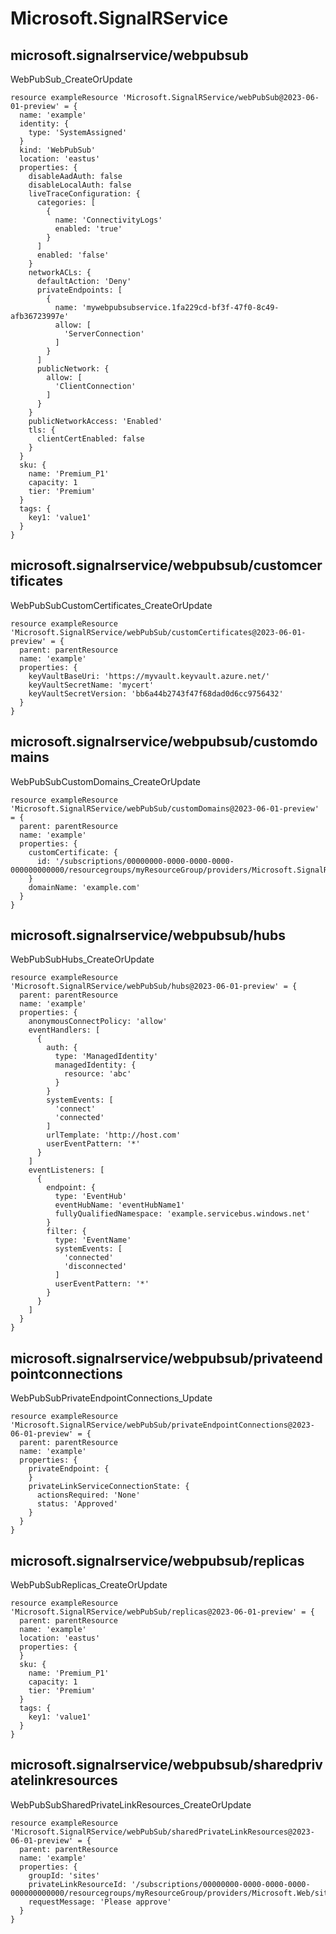 # Microsoft.SignalRService

## microsoft.signalrservice/webpubsub

WebPubSub_CreateOrUpdate
```bicep
resource exampleResource 'Microsoft.SignalRService/webPubSub@2023-06-01-preview' = {
  name: 'example'
  identity: {
    type: 'SystemAssigned'
  }
  kind: 'WebPubSub'
  location: 'eastus'
  properties: {
    disableAadAuth: false
    disableLocalAuth: false
    liveTraceConfiguration: {
      categories: [
        {
          name: 'ConnectivityLogs'
          enabled: 'true'
        }
      ]
      enabled: 'false'
    }
    networkACLs: {
      defaultAction: 'Deny'
      privateEndpoints: [
        {
          name: 'mywebpubsubservice.1fa229cd-bf3f-47f0-8c49-afb36723997e'
          allow: [
            'ServerConnection'
          ]
        }
      ]
      publicNetwork: {
        allow: [
          'ClientConnection'
        ]
      }
    }
    publicNetworkAccess: 'Enabled'
    tls: {
      clientCertEnabled: false
    }
  }
  sku: {
    name: 'Premium_P1'
    capacity: 1
    tier: 'Premium'
  }
  tags: {
    key1: 'value1'
  }
}
```

## microsoft.signalrservice/webpubsub/customcertificates

WebPubSubCustomCertificates_CreateOrUpdate
```bicep
resource exampleResource 'Microsoft.SignalRService/webPubSub/customCertificates@2023-06-01-preview' = {
  parent: parentResource 
  name: 'example'
  properties: {
    keyVaultBaseUri: 'https://myvault.keyvault.azure.net/'
    keyVaultSecretName: 'mycert'
    keyVaultSecretVersion: 'bb6a44b2743f47f68dad0d6cc9756432'
  }
}
```

## microsoft.signalrservice/webpubsub/customdomains

WebPubSubCustomDomains_CreateOrUpdate
```bicep
resource exampleResource 'Microsoft.SignalRService/webPubSub/customDomains@2023-06-01-preview' = {
  parent: parentResource 
  name: 'example'
  properties: {
    customCertificate: {
      id: '/subscriptions/00000000-0000-0000-0000-000000000000/resourcegroups/myResourceGroup/providers/Microsoft.SignalRService/WebPubSub/myWebPubSubService/customCertificates/myCert'
    }
    domainName: 'example.com'
  }
}
```

## microsoft.signalrservice/webpubsub/hubs

WebPubSubHubs_CreateOrUpdate
```bicep
resource exampleResource 'Microsoft.SignalRService/webPubSub/hubs@2023-06-01-preview' = {
  parent: parentResource 
  name: 'example'
  properties: {
    anonymousConnectPolicy: 'allow'
    eventHandlers: [
      {
        auth: {
          type: 'ManagedIdentity'
          managedIdentity: {
            resource: 'abc'
          }
        }
        systemEvents: [
          'connect'
          'connected'
        ]
        urlTemplate: 'http://host.com'
        userEventPattern: '*'
      }
    ]
    eventListeners: [
      {
        endpoint: {
          type: 'EventHub'
          eventHubName: 'eventHubName1'
          fullyQualifiedNamespace: 'example.servicebus.windows.net'
        }
        filter: {
          type: 'EventName'
          systemEvents: [
            'connected'
            'disconnected'
          ]
          userEventPattern: '*'
        }
      }
    ]
  }
}
```

## microsoft.signalrservice/webpubsub/privateendpointconnections

WebPubSubPrivateEndpointConnections_Update
```bicep
resource exampleResource 'Microsoft.SignalRService/webPubSub/privateEndpointConnections@2023-06-01-preview' = {
  parent: parentResource 
  name: 'example'
  properties: {
    privateEndpoint: {
    }
    privateLinkServiceConnectionState: {
      actionsRequired: 'None'
      status: 'Approved'
    }
  }
}
```

## microsoft.signalrservice/webpubsub/replicas

WebPubSubReplicas_CreateOrUpdate
```bicep
resource exampleResource 'Microsoft.SignalRService/webPubSub/replicas@2023-06-01-preview' = {
  parent: parentResource 
  name: 'example'
  location: 'eastus'
  properties: {
  }
  sku: {
    name: 'Premium_P1'
    capacity: 1
    tier: 'Premium'
  }
  tags: {
    key1: 'value1'
  }
}
```

## microsoft.signalrservice/webpubsub/sharedprivatelinkresources

WebPubSubSharedPrivateLinkResources_CreateOrUpdate
```bicep
resource exampleResource 'Microsoft.SignalRService/webPubSub/sharedPrivateLinkResources@2023-06-01-preview' = {
  parent: parentResource 
  name: 'example'
  properties: {
    groupId: 'sites'
    privateLinkResourceId: '/subscriptions/00000000-0000-0000-0000-000000000000/resourcegroups/myResourceGroup/providers/Microsoft.Web/sites/myWebApp'
    requestMessage: 'Please approve'
  }
}
```
